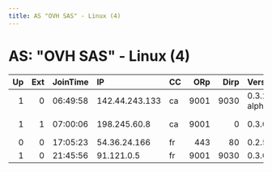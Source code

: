 ```yaml
---
title: AS "OVH SAS" - Linux (4)
---
```


# AS: "OVH SAS" - Linux (4)

|   Up |   Ext | JoinTime   | IP             | CC   |   ORp |   Dirp | Version       | Contact                         | Nickname          |   eFamMembers |
|-----:|------:|:-----------|:---------------|:-----|------:|-------:|:--------------|:--------------------------------|:------------------|--------------:|
|    1 |     0 | 06:49:58   | 142.44.243.133 | ca   |  9001 |   9030 | 0.3.2.2-alpha | &lt;tor@nullvoid.me&gt; - 19uSq | PiotrTorpotkinTwo |             2 |
|    1 |     1 | 07:00:06   | 198.245.60.8   | ca   |  9001 |      0 | 0.3.0.8       | Daniel James djames@orcad       | hacktheplanet     |             1 |
|    0 |     0 | 17:05:23   | 54.36.24.166   | fr   |   443 |     80 | 0.2.5.14      | Zeus                            | Zeus              |             1 |
|    1 |     0 | 21:45:56   | 91.121.0.5     | fr   |  9001 |   9030 | 0.3.0.10      | None                            | toadtorII         |             1 |
